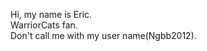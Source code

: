 Hi, my name is Eric.<br>
WarriorCats fan.<br>
Don't call me with my user name(Ngbb2012).


<!---
ngbb2012/ngbb2012 is a ✨ special ✨ repository because its `README.md` (this file) appears on your GitHub profile.
You can click the Preview link to take a look at your changes.
--->
